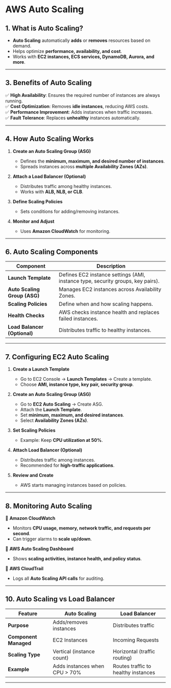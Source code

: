 # AWS Auto Scaling 

## 1. What is Auto Scaling?
- **Auto Scaling** automatically **adds** or **removes** resources based on demand.
- Helps optimize **performance, availability, and cost**.
- Works with **EC2 instances, ECS services, DynamoDB, Aurora, and more**.

---

## 3. Benefits of Auto Scaling
✅ **High Availability**: Ensures the required number of instances are always running.  
✅ **Cost Optimization**: Removes **idle instances**, reducing AWS costs.  
✅ **Performance Improvement**: Adds instances when traffic increases.  
✅ **Fault Tolerance**: Replaces **unhealthy** instances automatically.  

---

## 4. How Auto Scaling Works
1. **Create an Auto Scaling Group (ASG)**
   - Defines the **minimum, maximum, and desired number of instances**.
   - Spreads instances across **multiple Availability Zones (AZs)**.

2. **Attach a Load Balancer (Optional)**
   - Distributes traffic among healthy instances.
   - Works with **ALB, NLB, or CLB**.

3. **Define Scaling Policies**
   - Sets conditions for adding/removing instances.

4. **Monitor and Adjust**
   - Uses **Amazon CloudWatch** for monitoring.

---

## 6. Auto Scaling Components

| Component | Description |
|-----------|-------------|
| **Launch Template** | Defines EC2 instance settings (AMI, instance type, security groups, key pairs). |
| **Auto Scaling Group (ASG)** | Manages EC2 instances across Availability Zones. |
| **Scaling Policies** | Define when and how scaling happens. |
| **Health Checks** | AWS checks instance health and replaces failed instances. |
| **Load Balancer (Optional)** | Distributes traffic to healthy instances. |

---

## 7. Configuring EC2 Auto Scaling

1. **Create a Launch Template**  
   - Go to EC2 Console → **Launch Templates** → Create a template.  
   - Choose **AMI, instance type, key pair, security group**.

2. **Create an Auto Scaling Group (ASG)**  
   - Go to **EC2 Auto Scaling** → Create ASG.  
   - Attach the **Launch Template**.  
   - Set **minimum, maximum, and desired instances**.  
   - Select **Availability Zones (AZs)**.

3. **Set Scaling Policies**   
   - Example: Keep **CPU utilization at 50%**.

4. **Attach Load Balancer (Optional)**  
   - Distributes traffic among instances.  
   - Recommended for **high-traffic applications**.

5. **Review and Create**  
   - AWS starts managing instances based on policies.

---

## 8. Monitoring Auto Scaling

🔹 **Amazon CloudWatch**  
   - Monitors **CPU usage, memory, network traffic, and requests per second**.  
   - Can trigger alarms to **scale up/down**.

🔹 **AWS Auto Scaling Dashboard**  
   - Shows **scaling activities, instance health, and policy status**.

🔹 **AWS CloudTrail**  
   - Logs all **Auto Scaling API calls** for auditing.

---

## 10. Auto Scaling vs Load Balancer

| Feature | Auto Scaling | Load Balancer |
|---------|-------------|--------------|
| **Purpose** | Adds/removes instances | Distributes traffic |
| **Component Managed** | EC2 Instances | Incoming Requests |
| **Scaling Type** | Vertical (instance count) | Horizontal (traffic routing) |
| **Example** | Adds instances when CPU > 70% | Routes traffic to healthy instances |

---